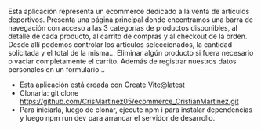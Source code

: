Esta aplicación representa un ecommerce dedicado a la venta de artículos deportivos. Presenta una página principal donde encontramos una barra de navegación con acceso a las 3 categorías de productos disponibles, al detalle de cada producto, al carrito de compras y al checkout de la orden. Desde allí podemos controlar los artículos seleccionados, la cantidad solicitada y el total de la misma... Eliminar algún producto si fuera necesario o vaciar completamente el carrito. Además de registrar nuestros datos personales en un formulario...

- Esta aplicación está creada con Create Vite@latest
- Clonarla: git clone https://github.com/CrisMartinez05/ecommerce_CristianMartinez.git
- Para iniciarla, luego de clonar, ejecute npm i para instalar dependencias y luego npm run dev para arrancar el servidor de desarrollo.


